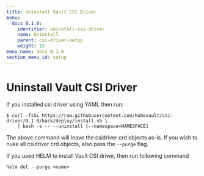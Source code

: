 ```yaml
---
title: Uninstall Vault CSI Driver
menu:
  docs_0.1.0:
    identifier: uninstall-csi-driver
    name: Uninstall
    parent: csi-driver-setup
    weight: 15
menu_name: docs_0.1.0
section_menu_id: setup
---
```


# Uninstall Vault CSI Driver

If you installed csi driver using YAML then run:

```console
$ curl -fsSL https://raw.githubusercontent.com/kubevault/csi-driver/0.1.0/hack/deploy/install.sh \
    | bash -s -- --uninstall [--namespace=NAMESPACE]

```

The above command will leave the csidriver crd objects as-is. If you wish to nuke all csidriver crd objects, also pass the `--purge` flag.

If you used HELM to install Vault CSI driver, then run following command

```console
helm del --purge <name>
```
